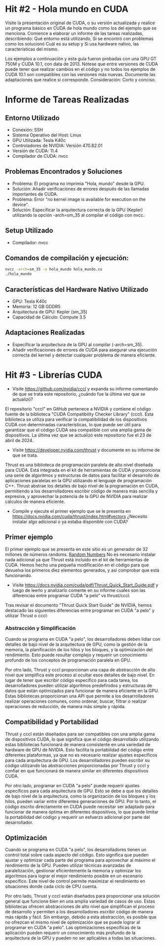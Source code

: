 # Hit #2 - Hola mundo en CUDA

Visite la presentación original de CUDA, o su versión actualizada y realice un programa básico en CUDA de hola mundo como los del ejemplo que se menciona. Comience a elaborar un informe de las tareas realizadas, describiendo:
Qué entorno está utilizando,
Si se encontró con problemas como los solucionó
Cuál es su setup y 
Si usa hardware nativo, las características del mismo.

Los ejemplos a continuación y esta guía fueron probadas con una GPU GT 750M y CUDA 10.1, con data de 2013.
Nótese que entre versiones de CUDA puede tener que realizar cambios en el código y no todos los ejemplos de CUDA 10.1 son compatibles con las versiones más nuevas. Documente las adaptaciones que realice si corresponde.
Consideración: Corto y conciso. 

# Informe de Tareas Realizadas

## Entorno Utilizado
- Conexión: SSH
- Sistema Operativo del Host: Linux
- GPU Utilizada: Tesla K40c
- Controladores de NVIDIA: Versión 470.82.01
- Versión de CUDA: 11.4
- Compilador de CUDA: nvcc

## Problemas Encontrados y Soluciones
- Problema: El programa no imprimía "Hola, mundo" desde la GPU.
- Solución: Añadir verificaciones de errores después de las llamadas importantes de CUDA.
- Problema: Error "no kernel image is available for execution on the device".
- Solución: Especificar la arquitectura correcta de la GPU (Kepler) utilizando la opción -arch=sm_35 al compilar el código con nvcc.

## Setup Utilizado
- Compilador: nvcc

## Comandos de compilación y ejecución:

```sh
nvcc -arch=sm_35 -o hola_mundo hola_mundo.cu
./hola_mundo
```

## Características del Hardware Nativo Utilizado
- GPU: Tesla K40c
- Memoria: 12 GB GDDR5
- Arquitectura de GPU: Kepler (sm_35)
- Capacidad de Cálculo: Compute 3.5

## Adaptaciones Realizadas
- Especificar la arquitectura de la GPU al compilar (-arch=sm_35).
- Añadir verificaciones de errores de CUDA para asegurar una ejecución correcta del kernel y detectar cualquier problema de manera eficiente.
# Hit #3 - Librerías CUDA

- Visite https://github.com/nvidia/cccl y expanda su informe comentando de que se trata este repositorio, ¿cuándo fue la última vez que se actualizó?

El repositorio "cccl" en GitHub pertenece a NVIDIA y contiene el código fuente de la biblioteca "CUDA Compatibility Checker Library" (cccl). Esta biblioteca se utiliza para verificar la compatibilidad de los dispositivos CUDA con determinadas características, lo que puede ser útil para garantizar que el código CUDA sea compatible con una amplia gama de dispositivos. La última vez que se actualizó este repositorio fue el 23 de abril de 2024.

- Visite https://developer.nvidia.com/thrust y documente en su informe de que se trata. 

Thrust es una biblioteca de programación paralela de alto nivel diseñada para CUDA. Está integrada en el kit de herramientas de CUDA y proporciona una serie de algoritmos y estructuras de datos para facilitar el desarrollo de aplicaciones paralelas en la GPU utilizando el lenguaje de programación C++. Thrust abstrae los detalles de bajo nivel de la programación en CUDA, permitiendo a los desarrolladores escribir código de manera más sencilla y expresiva, y aprovechar la potencia de la GPU de NVIDIA para realizar cálculos de manera eficiente.

- Compile y ejecute el primer ejemplo que se le presenta en https://docs.nvidia.com/cuda/thrust/index.html#vectors ¿Necesito instalar algo adicional o ya estaba disponible con CUDA? 

## Primer ejemplo

El primer ejemplo que se presenta en este sitio es un generador de 32 millones de números randoms.
[Random Numbers](/PARTE%201/HIT3/random_numbers.cu)
No es necesario instalar nada adicional ya que Thrust está incluido en el kit de herramientas de CUDA.
Hemos hecho una pequeña modificación en el código para que devuelva los primeros diez elementos generados, y así comprobar que está funcionando.

- Visite https://docs.nvidia.com/cuda/pdf/Thrust_Quick_Start_Guide.pdf y luego de leerlo y analizarlo comente en su informe cuales son las diferencias entre programar CUDA “a pelo” vs thrust/cccl.

Tras revisar el documento "Thrust Quick Start Guide" de NVIDIA, hemos destacado las siguientes diferencias entre programar en CUDA "a pelo" y utilizar Thrust o cccl:

### Abstracción y Simplificación
Cuando se programa en CUDA "a pelo", los desarrolladores deben lidiar con detalles de bajo nivel de la arquitectura de GPU, como la gestión de la memoria, la planificación de los hilos y los bloques, y la optimización del rendimiento. Esto puede resultar complejo y requerir un conocimiento profundo de los conceptos de programación paralela en GPU.

Por otro lado, Thrust y cccl proporcionan una capa de abstracción de alto nivel que simplifica este proceso al ocultar esos detalles de bajo nivel. En lugar de tener que escribir código específico para cada tarea, los desarrolladores pueden utilizar algoritmos predefinidos y estructuras de datos que están optimizados para funcionar de manera eficiente en la GPU. Estas bibliotecas proporcionan una API que permite a los desarrolladores realizar operaciones comunes, como ordenar, buscar, filtrar o realizar operaciones de reducción, de manera más simple y rápida.


## Compatibilidad y Portabilidad
Thrust y cccl están diseñados para ser compatibles con una amplia gama de dispositivos CUDA, lo que significa que el código desarrollado utilizando estas bibliotecas funcionará de manera consistente en una variedad de hardware de GPU de NVIDIA. Esto facilita la portabilidad del código entre diferentes plataformas, ya que no es necesario realizar ajustes específicos para cada arquitectura de GPU. Los desarrolladores pueden escribir su código utilizando las abstracciones proporcionadas por Thrust y cccl y confiar en que funcionará de manera similar en diferentes dispositivos CUDA.

Por otro lado, programar en CUDA "a pelo" puede requerir ajustes específicos para cada arquitectura de GPU. Esto se debe a que los detalles de bajo nivel de la arquitectura, como la organización de los bloques y los hilos, pueden variar entre diferentes generaciones de GPU. Por lo tanto, el código escrito directamente en CUDA puede necesitar ser adaptado para funcionar de manera óptima en diferentes dispositivos, lo que puede limitar la portabilidad del código y requerir un esfuerzo adicional por parte del desarrollador.

## Optimización
Cuando se programa en CUDA "a pelo", los desarrolladores tienen un control total sobre cada aspecto del código. Esto significa que pueden ajustar y optimizar cada parte del programa para aprovechar al máximo el rendimiento de la GPU. Pueden utilizar técnicas avanzadas de paralelización, gestionar eficientemente la memoria y optimizar los algoritmos para lograr el mejor rendimiento posible en un escenario específico. Este nivel de control permite maximizar el rendimiento en situaciones donde cada ciclo de CPU cuenta.

Por otro lado, Thrust y cccl están diseñados para proporcionar una solución general que funcione bien en una amplia variedad de casos de uso. Estas bibliotecas ofrecen abstracciones de alto nivel que simplifican el proceso de desarrollo y permiten a los desarrolladores escribir código de manera más rápida y fácil. Sin embargo, debido a esta abstracción, es posible que no ofrezcan el mismo nivel de optimización que se puede lograr al programar en CUDA "a pelo". Las optimizaciones específicas de la aplicación pueden requerir un conocimiento más profundo de la arquitectura de la GPU y pueden no ser aplicables a todas las situaciones.